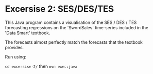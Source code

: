 # Excersise 2: SES/DES/TES

This Java program contains a visualisation of the SES / DES / TES forecasting regressions on the 'SwordSales' time-series included in the 'Data Smart' textbook.

The forecasts almost perfectly match the forecasts that the textbook provides.

Run using:

`cd excersise-2/` then `mvn exec:java`